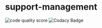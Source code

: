 # support-management
![code quality score](https://www.code-inspector.com/project/28112/score/svg)
![Codacy Badge](https://app.codacy.com/project/badge/Grade/f089b177c2544d66bef0a640256646ee)
